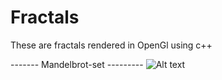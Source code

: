 # Fractals
These are fractals rendered in OpenGl using c++ 

------- Mandelbrot-set ---------
![Alt text](http://full/path/to/img.jpg "Optional title")
